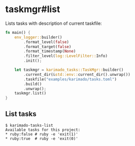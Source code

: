 # taskmgr#list

Lists tasks with description of current taskfile:

```rust
fn main() {
    env_logger::builder()
        .format_level(false)
        .format_target(false)
        .format_timestamp(None)
        .filter_level(log::LevelFilter::Info)
        .init();

    let taskmgr = karimado_tasks::TaskMgr::builder()
        .current_dir(&std::env::current_dir().unwrap())
        .taskfile("examples/karimado/tasks.toml")
        .build()
        .unwrap();
    taskmgr.list()
}
```


## List tasks

```console
$ karimado-tasks-list
Available tasks for this project:
* ruby:false # ruby -e 'exit(1)'
* ruby:true  # ruby -e 'exit(0)'

```
